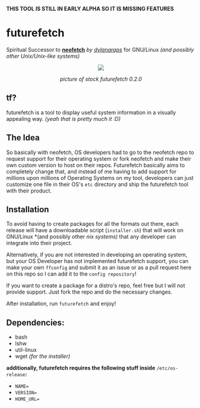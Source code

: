**THIS TOOL IS STILL IN EARLY ALPHA SO IT IS MISSING FEATURES**

# futurefetch
Spiritual Successor to **[neofetch](https://github.com/dylanaraps/neofetch)** *by [dylanaraps](https://github.com/dylanaraps)* for GNU/Linux *(and possibly other Unix/Unix-like systems)*

<p align="center"><img src="https://github.com/itsnotAZ/futurefetch/assets/155894291/05d63241-3287-4e41-9919-de526574275b" /></p>
<p align="center"><em>picture of stock futurefetch 0.2.0</em></p>

## tf?
futurefetch is a tool to display useful system information in a visually appealing way. *(yeah that is pretty much it :D)*

## The Idea
So basically with neofetch, OS developers had to go to the neofetch repo to request support for their operating system or fork neofetch and make their own custom version to host on their repos. Futurefetch basically aims to completely change that, and instead of me having to add support for millions upon millions of Operating Systems on my tool, developers can just customize one file in their OS's `etc` directory and ship the futurefetch tool with their product. 

## Installation
To avoid having to create packages for all the formats out there, each release will have a downloadable script (`installer.sh`) that will work on GNU/Linux *(and possibly other *nix systems)* that any developer can integrate into their project.

Alternatively, if you are not interested in developing an operating system, but your OS Developer has not implemented futurefetch support, you can make your own `ffconfig` and submit it as an issue or as a pull request here on this repo so I can add it to the `config repository`!

If you want to create a package for a distro's repo, feel free but I will not provide support. Just fork the repo and do the necessary changes.

After installation, run `futurefetch` and enjoy!

## Dependencies:

- bash
- lshw
- util-linux
- wget *(for the installer)*

**additionally, futurefetch requires the following stuff inside** `/etc/os-release`**:**

- `NAME=`
- `VERSION=`
- `HOME_URL=`
